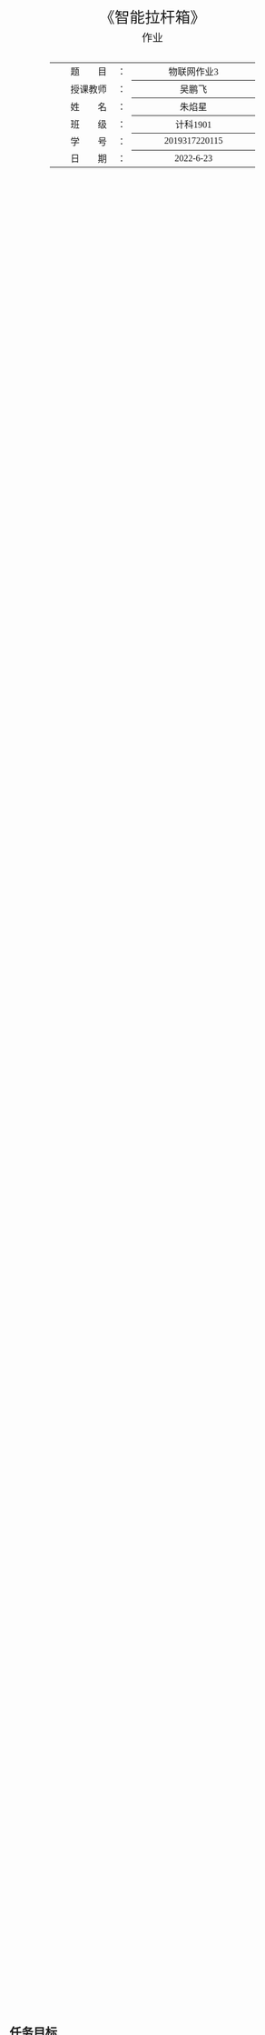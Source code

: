 <div class="cover" style="page-break-after:always;font-family:方正公文仿宋;width:100%;height:100%;border:none;margin: 0 auto;text-align:center;">
    <div style="width:60%;margin: 0 auto;height:0;padding-bottom:10%;">
        </br>
        <img src="https://s1.vika.cn/space/2022/06/11/f9da4f7f70174c899c960d7644cdaf76" alt="校名" style="width:100%;"/>
    </div>
    </br></br></br></br></br>
    <div style="width:60%;margin: 0 auto;height:0;padding-bottom:40%;">
        <img src="https://s1.vika.cn/space/2022/06/11/03e97917bb634f1b9468b3a4b9e2c5a7" alt="校徽" style="width:80%;"/>
	</div>
		</br></br></br>
    <span style="font-family:华文黑体Bold;text-align:center;font-size:20pt;margin: 10pt auto;line-height:30pt;">《智能拉杆箱》</span>
    <p style="text-align:center;font-size:14pt;margin: 0 auto">作业</p>
    </br>
    </br>
    <table style="border:none;text-align:center;width:72%;font-family:仿宋;font-size:14px; margin: 0 auto;">
    <tbody style="font-family:方正公文仿宋;font-size:12pt;">
    	<tr style="font-weight:normal;"> 
    		<td style="width:20%;text-align:right;">题　　目</td>
    		<td style="width:2%">：</td> 
    		<td style="width:40%;font-weight:normal;border-bottom: 1px solid;text-align:center;font-family:华文仿宋">物联网作业3</td>     </tr>
    	<tr style="font-weight:normal;"> 
    		<td style="width:20%;text-align:right;">授课教师</td>
    		<td style="width:2%">：</td> 
    		<td style="width:40%;font-weight:normal;border-bottom: 1px solid;text-align:center;font-family:华文仿宋">吴鹏飞</td>     </tr>
    	<tr style="font-weight:normal;"> 
    		<td style="width:20%;text-align:right;">姓　　名</td>
    		<td style="width:2%">：</td> 
    		<td style="width:40%;font-weight:normal;border-bottom: 1px solid;text-align:center;font-family:华文仿宋"> 朱焰星</td>     </tr>
        <tr style="font-weight:normal;"> 
    		<td style="width:20%;text-align:right;">班　　级</td>
    		<td style="width:2%">：</td> 
    		<td style="width:40%;font-weight:normal;border-bottom: 1px solid;text-align:center;font-family:华文仿宋"> 计科1901</td>     </tr>
    	<tr style="font-weight:normal;"> 
    		<td style="width:20%;text-align:right;">学　　号</td>
    		<td style="width:2%">：</td> 
    		<td style="width:40%;font-weight:normal;border-bottom: 1px solid;text-align:center;font-family:华文仿宋">2019317220115 </td>     </tr>
    	<tr style="font-weight:normal;"> 
    		<td style="width:20%;text-align:right;">日　　期</td>
    		<td style="width:2%">：</td> 
    		<td style="width:40%;font-weight:normal;border-bottom: 1px solid;text-align:center;font-family:华文仿宋">2022-6-23</td>     </tr>
    </tbody>              
    </table>
</div>



<!-- 注释语句：导出PDF时会在这里分页 -->

## 任务目标

设计一套带有定位、指纹识别、自动上锁、丢失报警功能的智能拉杆箱，说明设计思路、采用技术和控制流程图

## 设计思路

定位：增加定位模块，利用定位技术实现定位。A-GPS识别到位置之后，发送信息数据到移动设备上。使用者可以实时使用app查看自己和行李箱的位置。

指纹识别：通过指纹传感器进行指纹信息的采集和识别，以指纹解锁的方式提高行李箱的安全性能。当识别指纹正确后，行李箱自动解锁。

自动上锁：通过压力传感器，识别到行李箱盖子关闭之后，自动上锁。

丢失报警：以定位技术为前提，识别到行李箱距离用户超过预定的距离值后，自动产生报警信号，用以提高行李箱的安全性能。

## 采用技术

定位：A-GPS辅助GPS定位技术

指纹解锁：指纹传感器

自动上锁：压力传感器

丢失报警：A-GPS辅助GPS定位技术+测距报警



A-GPS（Assisted GPS）即辅助GPS技术，它可以提高 GPS 卫星定位系统的性能。通过移动通信运营基站它可以快速地定位，广泛用于含有GPS功能的手机上。GPS通过卫星发出的无线电信号来进行定位。
<img src="https://s1.vika.cn/space/2022/06/23/35a256cfd45e4d18bcb7aef66baf0bdd" alt="image-20220623110905723" style="zoom:40%;" />



## 控制流程图

```mermaid
graph TD;
1[行李箱控制按钮面板]
2.1[fun1:指纹管理]
2.2[fun2:识别指纹]
2.3[fun3:自动上锁]
f4[fun4:定位 & 丢失报警]
1-->2.1
1-->2.2
1-->2.3
1-->f4

2.1.3[按压Button1录入]
2.1.3.1[按压Button2删除]
2.1.4[手指放到指纹传感器上]
2.1.4.1[选择删除的指纹编号]
2.1.5[进行录入]
2.1.5.1[进行删除]
2.1.6[提示Success信息]
2.1-->2.1.3-->2.1.4-->2.1.5-->2.1.6
2.1-->2.1.3.1-->2.1.4.1-->2.1.5.1-->2.1.6

2.2.3[手指放到指纹传感器上]
2.2.4[解锁]
2.2 --> 2.2.3 -->2.2.4

f3-1[关闭行李箱]
f3-2[压力传感器识别]
f3-3[达到标准自动上锁]
2.3 --> f3-1 --> f3-2 --> f3-3

f4-1.1[A-GPS定位人]
f4-1.2[A-GPS定位箱子]
f4-2[位置app]
f4-3[计算人-箱位置]
f4-4[超过距离阈值报警]
f4-->f4-1.1-->f4-2
f4-->f4-1.2-->f4-2
f4-2-->f4-3-->f4-4
```

